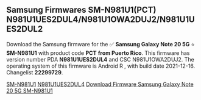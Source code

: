 <h2>Samsung Firmwares SM-N981U1(PCT) N981U1UES2DUL4/N981U1OWA2DUJ2/N981U1UES2DUL2</h2>
Download the Samsung firmware for the ✅ <strong>Samsung Galaxy Note 20 5G </strong> ⭐ <strong>SM-N981U1</strong> with product code <strong>PCT</strong> <strong> from Puerto Rico</strong>. This firmware has version number PDA <strong>N981U1UES2DUL4</strong> and CSC N981U1OWA2DUJ2. The operating system of this firmware is Android R , with build date 2021-12-16. Changelist <strong>22299729</strong>.


[SM-N981U1](https://samfirm.shop/samsung/model/SM-N981U1)
[N981U1UES2DUL4](https://samfirm.shop/samsung/pda/N981U1UES2DUL4)
[Download Firmware Samsung Galaxy Note 20 5G SM-N981U1](https://samfirm.shop/samsung/firmware/482790)
